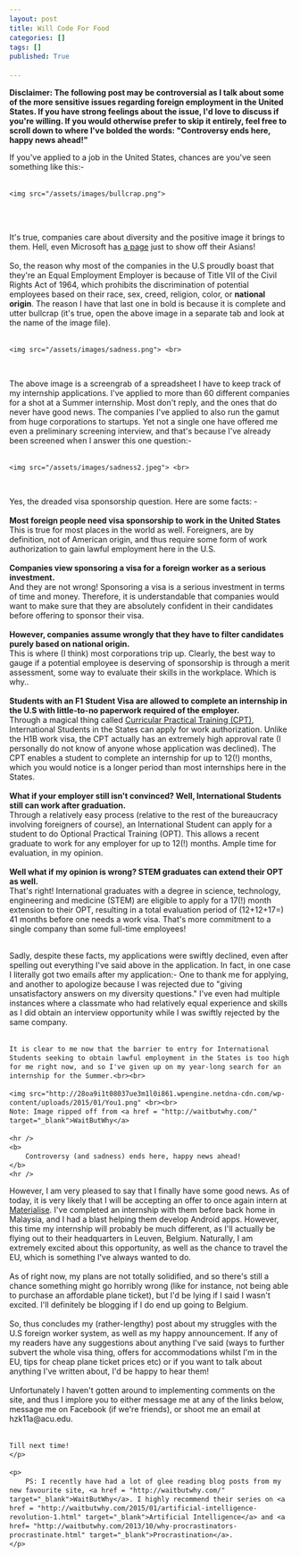 ```yaml
---
layout: post
title: Will Code For Food
categories: []
tags: []
published: True

---
```

<p>
	<b>Disclaimer: The following post may be controversial as I talk about some of the more sensitive issues regarding foreign employment in the United States. If you have strong feelings about the issue, I'd love to discuss if you're willing. If you would otherwise prefer to skip it entirely, feel free to scroll down to where I've bolded the words: "Controversy ends here, happy news ahead!"</b>
</p>

<p>
	If you've applied to a job in the United States, chances are you've seen something like this:- <br><br>
</p>

	<img src="/assets/images/bullcrap.png">
<br>
<br>
<p>
	It's true, companies care about diversity and the positive image it brings to them. Hell, even Microsoft has <a href="http://www.microsoft.com/en-us/diversity/inside-microsoft/asians-at-microsoft/default.aspx#fbid=zhbTqGJ98Qj" target="_blank">a page</a> just to show off their Asians! <br><br>
	So, the reason why most of the companies in the U.S proudly boast that they're an Equal Employment Employer is because of Title VII of the Civil Rights Act of 1964, which prohibits the discrimination of potential employees based on their  race, sex, creed, religion, color, or <b>national origin</b>. The reason I have that last one in bold is because it is complete and utter bullcrap (it's true, open the above image in a separate tab and look at the name of the image file).<br>
	<br>
</p>

	<img src="/assets/images/sadness.png"> <br>

<br>
<p>
	The above image is a screengrab of a spreadsheet I have to keep track of my internship applications. I've applied to more than 60 different companies for a shot at a Summer internship. Most don't reply, and the ones that do never have good news. The companies I've applied to also run the gamut from huge corporations to startups. Yet not a single one have offered me even a preliminary screening interview, and that's because I've already been screened when I answer this one question:- <br> <br>
	</p>

	<img src="/assets/images/sadness2.jpeg"> <br>

<br>
<p>
	Yes, the dreaded visa sponsorship question. Here are some facts: - <br> <br>
	<b>Most foreign people need visa sponsorship to work in the United States</b><br>
	This is true for most places in the world as well. Foreigners, are by definition, not of American origin, and thus require some form of work authorization to gain lawful employment here in the U.S.<br><br>
	<b>Companies view sponsoring a visa for a foreign worker as a serious investment.</b><br>
	And they are not wrong! Sponsoring a visa is a serious investment in terms of time and money. Therefore, it is understandable that companies would want to make sure that they are absolutely confident in their candidates before offering to sponsor their visa.<br><br>
	<b>However, companies assume wrongly that they have to filter candidates purely based on national origin.</b><br>
	This is where (I think) most corporations trip up. Clearly, the best way to gauge if a potential employee is deserving of sponsorship is through a merit assessment, some way to evaluate their skills in the workplace. Which is why..<br><br>
	<b>Students with an F1 Student Visa are allowed to complete an internship in the U.S with little-to-no paperwork required of the employer.</b><br>
	Through a magical thing called <a href ="http://www.visaservices.duke.edu/F1_CPT.html" target="_blank">Curricular Practical Training (CPT)</a>, International Students in the States can apply for work authorization. Unlike the H1B work visa, the CPT actually has an extremely high approval rate (I personally do not know of anyone whose application was declined). The CPT enables a student to complete an internship for up to 12(!) months, which you would notice is a longer period than most internships here in the States.<br><br>
	<b>What if your employer still isn't convinced? Well, International Students still can work after graduation.</b><br>
	Through a relatively easy process (relative to the rest of the bureaucracy involving foreigners of course), an International Student can apply for a student to do Optional Practical Training (OPT). This allows a recent graduate to work for any employer for up to 12(!) months. Ample time for evaluation, in my opinion.<br><br>
	<b>Well what if my opinion is wrong? STEM graduates can extend their OPT as well.</b><br>
	That's right! International graduates with a degree in science, technology, engineering and medicine (STEM) are eligible to apply for a 17(!) month extension to their OPT, resulting in a total evaluation period of (12+12+17=) 41 months before one needs a work visa. That's more commitment to a single company than some full-time employees!
	<br><br>
</p>

<p>
	Sadly, despite these facts, my applications were swiftly declined, even after spelling out everything I've said above in the application. In fact, in one case I literally got two emails after my application:- One to thank me for applying, and another to apologize because I was rejected due to "giving unsatisfactory answers on my diversity questions." I've even had multiple instances where a classmate who had relatively equal experience and skills as I did obtain an interview opportunity while I was swiftly rejected by the same company.<br><br>

	It is clear to me now that the barrier to entry for International Students seeking to obtain lawful employment in the States is too high for me right now, and so I've given up on my year-long search for an internship for the Summer.<br><br>

	<img src="http://28oa9i1t08037ue3m1l0i861.wpengine.netdna-cdn.com/wp-content/uploads/2015/01/You1.png" <br><br> 
	Note: Image ripped off from <a href = "http://waitbutwhy.com/" target="_blank">WaitButWhy</a>

	<hr />
	<b>
		Controversy (and sadness) ends here, happy news ahead!
	</b>
	<hr />
</p>

<p>
	However, I am very pleased to say that I finally have some good news. As of today, it is very likely that I will be accepting an offer to once again intern at <a href= "http://materialise.com/">Materialise</a>. I've completed an internship with them before back home in Malaysia, and I had a blast helping them develop Android apps. However, this time my internship will probably be much different, as I'll actually be flying out to their headquarters in Leuven, Belgium. Naturally, I am extremely excited about this opportunity, as well as the chance to travel the EU, which is something I've always wanted to do. <br><br>
	As of right now, my plans are not totally solidified, and so there's still a chance something might go horribly wrong (like for instance, not being able to purchase an affordable plane ticket), but I'd be lying if I said I wasn't excited. I'll definitely be blogging if I do end up going to Belgium.<br><br>
	So, thus concludes my (rather-lengthy) post about my struggles with the U.S foreign worker system, as well as my happy announcement. If any of my readers have any suggestions about anything I've said (ways to further subvert the whole visa thing, offers for accommodations whilst I'm in the EU, tips for cheap plane ticket prices etc) or if you want to talk about anything I've written about, I'd be happy to hear them! <br><br>
	Unfortunately I haven't gotten around to implementing comments on the site, and thus I implore you to either message me at any of the links below, message me on Facebook (if we're friends), or shoot me an email at hzk11a@acu.edu.<br><br>

	Till next time!
	</p>

	<p>
		PS: I recently have had a lot of glee reading blog posts from my new favourite site, <a href = "http://waitbutwhy.com/" target="_blank">WaitButWhy</a>. I highly recommend their series on <a href = "http://waitbutwhy.com/2015/01/artificial-intelligence-revolution-1.html" target="_blank">Artificial Intelligence</a> and <a href= "http://waitbutwhy.com/2013/10/why-procrastinators-procrastinate.html" target="_blank">Procrastination</a>.
	</p>